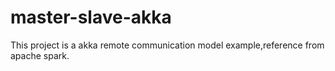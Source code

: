 master-slave-akka
=================
This project is a akka remote communication model example,reference from apache spark.
